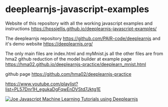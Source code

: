 # deeplearnjs-javascript-examples

Website of this repository with all the working javascript examples and instructions
https://hpssjellis.github.io/deeplearnjs-javascript-examples/




The deeplearnjs repository
https://github.com/PAIR-code/deeplearnjs
and it's demo website  https://deeplearnjs.org/




The only main files are index.html and myMnist.js  all the other files are from hma2 github reduction of the model builder at
example page
https://hma02.github.io/deeplearnjs-practice/deeplearn_mnist.html

github page
https://github.com/hma02/deeplearnjs-practice










https://www.youtube.com/playlist?list=PL57Dnr1H_egukaDgFqwEnDVStd7Jktg1E




[![Joe Javascript Machine Learning Tutorials using Deeplearnjs](http://img.youtube.com/vi/cUI6VozmVgQ/0.jpg)](https://www.youtube.com/playlist?list=PL57Dnr1H_egukaDgFqwEnDVStd7Jktg1E)








